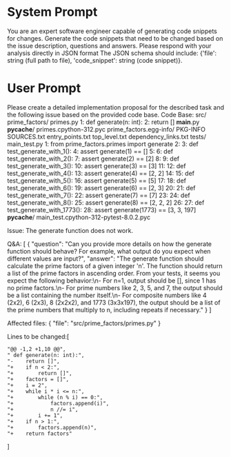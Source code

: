 # System Prompt

You are an expert software engineer capable of generating code snippets for changes. Generate the code snippets that need to be changed based on the issue description, questions and answers. Please respond with your analysis directly in JSON format The JSON schema should include: {'file': string (full path to file), 'code_snippet': string (code snippet)}.

# User Prompt

Please create a detailed implementation proposal for the described task and the following issue based on the provided code base.
Code Base: src/
    prime_factors/
        primes.py
            1: def generate(n: int):
            2:     return []
        __main__.py
        __pycache__/
            primes.cpython-312.pyc
    prime_factors.egg-info/
        PKG-INFO
        SOURCES.txt
        entry_points.txt
        top_level.txt
        dependency_links.txt
tests/
    main_test.py
        1: from prime_factors.primes import generate
        2:
        3: def test_generate_with_1():
        4:     assert generate(1) == []
        5:
        6: def test_generate_with_2():
        7:     assert generate(2) == [2]
        8:
        9: def test_generate_with_3():
        10:     assert generate(3) == [3]
        11:
        12: def test_generate_with_4():
        13:     assert generate(4) == [2, 2]
        14:
        15: def test_generate_with_5():
        16:     assert generate(5) == [5]
        17:
        18: def test_generate_with_6():
        19:     assert generate(6) == [2, 3]
        20:
        21: def test_generate_with_7():
        22:     assert generate(7) == [7]
        23:
        24: def test_generate_with_8():
        25:     assert generate(8) == [2, 2, 2]
        26:
        27: def test_generate_with_1773():
        28:     assert generate(1773) == [3, 3, 197]
    __pycache__/
        main_test.cpython-312-pytest-8.0.2.pyc

Issue: The generate function does not work.

Q&A:
[
  {
    "question": "Can you provide more details on how the generate function should behave? For example, what output do you expect when different values are input?",
    "answer": "The generate function should calculate the prime factors of a given integer 'n'. The function should return a list of the prime factors in ascending order. From your tests, it seems you expect the following behavior:\n- For n=1, output should be [], since 1 has no prime factors.\n- For prime numbers like 2, 3, 5, and 7, the output should be a list containing the number itself.\n- For composite numbers like 4 (2x2), 6 (2x3), 8 (2x2x2), and 1773 (3x3x197), the output should be a list of the prime numbers that multiply to n, including repeats if necessary."
  }
]

Affected files: {
  "file": "src/prime_factors/primes.py"
}

Lines to be changed:[

    "@@ -1,2 +1,10 @@",
    " def generate(n: int):",
    "-    return []",
    "+    if n < 2:",
    "+        return []",
    "+    factors = []",
    "+    i = 2",
    "+    while i * i <= n:",
    "+        while (n % i) == 0:",
    "+            factors.append(i)",
    "+            n //= i",
    "+        i += 1",
    "+    if n > 1:",
    "+        factors.append(n)",
    "+    return factors"
  ]